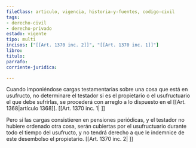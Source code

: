 ```yaml
---
fileClass: articulo, vigencia, historia-y-fuentes, codigo-civil
tags:
- derecho-civil
- derecho-privado
estado: vigente
tipo: multi
incisos: ["[[Art. 1370 inc. 2]]", "[[Art. 1370 inc. 1]]"]
libro:
titulo:
parrafo:
corriente-juridica:

---
```

Cuando imponiéndose cargas testamentarias sobre una cosa que está en usufructo, no determinare el testador si es el propietario o el usufructuario el que debe sufrirlas, se procederá con arreglo a lo dispuesto en el [[Art. 1368|artículo 1368]]. [[Art. 1370 inc. 1| ]]

Pero si las cargas consistieren en pensiones periódicas, y el testador no hubiere ordenado otra cosa, serán cubiertas por el usufructuario durante todo el tiempo del usufructo, y no tendrá derecho a que le indemnice de este desembolso el propietario. [[Art. 1370 inc. 2| ]]